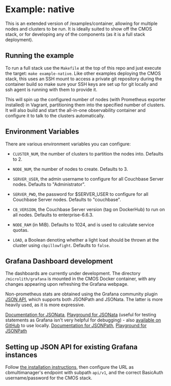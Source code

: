 # Example: native #

This is an extended version of /examples/container, allowing for multiple nodes and clusters to be run. It is ideally suited to show off the CMOS stack, or for developing any of the components (as it is a full stack deployment).

## Running the example ##

To run a full stack use the `Makefile` at the top of this repo and just execute the target: `make example-native`. Like other examples deploying the CMOS stack, this uses an SSH mount to access a private git repository during the container build so make sure your SSH keys are set up for git locally and ssh agent is running with them to provide it.

This will spin up the configured number of nodes (with Prometheus exporter installed) in Vagrant, partitioning them into the specified number of clusters. It will also build and start the all-in-one observability container and configure it to talk to the clusters automatically.

## Environment Variables ##

There are various environment variables you can configure:
- `CLUSTER_NUM`, the number of clusters to partition the nodes into. Defaults to 2.
- `NODE_NUM`, the number of nodes to create. Defaults to 3.

- `SERVER_USER`, the admin username to configure for all Couchbase Server nodes. Defaults to "Administrator".
- `SERVER_PWD`, the password for $SERVER_USER to configure for all Couchbase Server nodes. Defaults to "couchbase".

- `CB_VERSION`, the Couchbase Server version (tag on DockerHub) to run on all nodes. Defaults to enterprise-6.6.3.
- `NODE_RAM` (in MiB). Defaults to 1024, and is used to calculate service quotas.
- `LOAD`, a Boolean denoting whether a light load should be thrown at the cluster using `cbpillowfight`. Defaults to `false`.

## Grafana Dashboard development ##

The dashboards are currently under development. The directory `/microlith/grafana` is mounted in the CMOS Docker container, with any changes appearing upon refreshing the Grafana webpage.

Non-prometheus stats are obtained using the Grafana community plugin [JSON API](https://grafana.com/grafana/plugins/marcusolsson-json-datasource/), which supports both JSONPath and JSONata. The latter is more heavily used, as it is more expressive.

[Documentation for JSONata](https://docs.jsonata.org/overview), [Playground for JSONata](https://try.jsonata.org/) (useful for testing statements as Grafana isn't very helpful for debugging) - also [available on GitHub](https://github.com/jsonata-js/jsonata-exerciser) to use locally.
[Documentation for JSONPath](https://goessner.net/articles/JsonPath/), [Playground for JSONPath](http://jsonpath.com/)

## Setting up JSON API for existing Grafana instances ##

Follow [the installation instructions](https://grafana.com/grafana/plugins/marcusolsson-json-datasource/?tab=installation), then configure the URL as cbmultimanager's endpoint with subpath `api/v1`, and the correct BasicAuth username/password for the CMOS stack.
